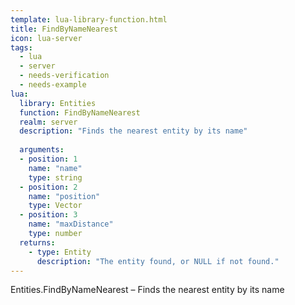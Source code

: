 ```yaml
---
template: lua-library-function.html
title: FindByNameNearest
icon: lua-server
tags:
  - lua
  - server
  - needs-verification
  - needs-example
lua:
  library: Entities
  function: FindByNameNearest
  realm: server
  description: "Finds the nearest entity by its name"
  
  arguments:
  - position: 1
    name: "name"
    type: string
  - position: 2
    name: "position"
    type: Vector
  - position: 3
    name: "maxDistance"
    type: number
  returns:
    - type: Entity
      description: "The entity found, or NULL if not found."
---
```


<div class="lua__search__keywords">
Entities.FindByNameNearest &#x2013; Finds the nearest entity by its name
</div>
